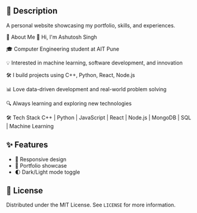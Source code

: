## 📝 Description
A personal website showcasing my portfolio, skills, and experiences.

🚀 About Me
👋 Hi, I'm Ashutosh Singh

🎓 Computer Engineering student at AIT Pune

💡 Interested in machine learning, software development, and innovation

🛠️ I build projects using C++, Python, React, Node.js

📊 Love data-driven development and real-world problem solving

🔍 Always learning and exploring new technologies



🛠️ Tech Stack
C++ | Python | JavaScript | React | Node.js | MongoDB | SQL | Machine Learning


## ✨ Features
- 📱 Responsive design
- 🎨 Portfolio showcase
- 🌓 Dark/Light mode toggle

## 📄 License
Distributed under the MIT License. See `LICENSE` for more information.
